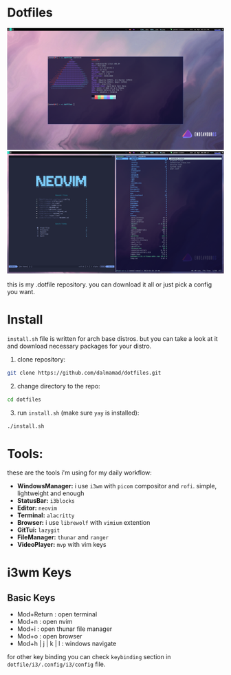 # Dotfiles

<p align="center">
  <img src="./ReadmeAssets/scr1.png"/>
  <img src="./ReadmeAssets/scr2.png"/>
</p>

this is my .dotfile repository. you can download it all or just pick a config you want.

# Install

`install.sh` file is written for arch base distros. but you can take a look at it and download necessary packages for your distro.

1. clone repository:

```bash
git clone https://github.com/dalmamad/dotfiles.git
```

2. change directory to the repo:

```bash
cd dotfiles
```

3. run `install.sh` (make sure `yay` is installed):

```bash
./install.sh
```

# Tools:

these are the tools i'm using for my daily workflow:

- **WindowsManager:** i use `i3wm` with `picom` compositor and `rofi`. simple, lightweight and enough
- **StatusBar:** `i3blocks`
- **Editor:** `neovim`
- **Terminal:** `alacritty`
- **Browser:** i use `librewolf` with `vimium` extention
- **GitTui:** `lazygit`
- **FileManager:** `thunar` and `ranger`
- **VideoPlayer:** `mvp` with vim keys

# i3wm Keys

## Basic Keys

- Mod+Return : open terminal
- Mod+n : open nvim
- Mod+i : open thunar file manager
- Mod+o : open browser
- Mod+h | j | k | l : windows navigate

for other key binding you can check `keybinding` section in `dotfile/i3/.config/i3/config` file.
